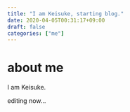 ```yaml
---
title: "I am Keisuke, starting blog."
date: 2020-04-05T00:31:17+09:00
draft: false
categories: ["me"]
---
```


# about me
I am Keisuke.

editing now...
